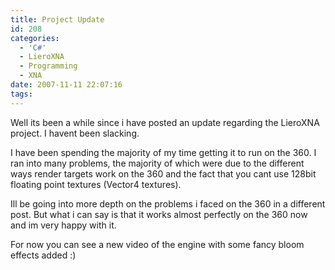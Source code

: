 ```yaml
---
title: Project Update
id: 208
categories:
  - 'C#'
  - LieroXNA
  - Programming
  - XNA
date: 2007-11-11 22:07:16
tags:
---
```


Well its been a while since i have posted an update regarding the LieroXNA project. I havent been slacking.&nbsp;

I have been spending the majority of my time getting it to run on the 360\. I ran into many problems, the majority of which were due to the different ways render targets work on the 360 and the fact that you cant use 128bit floating point textures (Vector4 textures).

Ill be going into more depth on the problems i faced on the 360 in a different post. But what i can say is that it works almost perfectly on the 360 now and im very happy with it.

For now you can see a new video of the engine with some fancy bloom effects added :)

<object width="640" height="505"><param name="movie" value="https://www.youtube.com/v/MocF1IU-5dc&amp;hl=en_GB&amp;fs=1?rel=0"></param><param name="allowFullScreen" value="true"></param><param name="allowscriptaccess" value="always"></param><embed src="https://www.youtube.com/v/MocF1IU-5dc&amp;hl=en_GB&amp;fs=1?rel=0" type="application/x-shockwave-flash" allowscriptaccess="always" allowfullscreen="true" width="640" height="505"></embed></object>